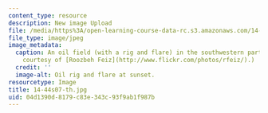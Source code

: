 ```yaml
---
content_type: resource
description: New image Upload
file: /media/https%3A/open-learning-course-data-rc.s3.amazonaws.com/14-44-energy-economics-spring-2007/04d1390d8179c83e343c93f9ab1f987b_14-44s07-th.jpg
file_type: image/jpeg
image_metadata:
  caption: An oil field (with a rig and flare) in the southwestern part of Iran. (Image
    courtesy of [Roozbeh Feiz](http://www.flickr.com/photos/rfeiz/).)
  credit: ''
  image-alt: Oil rig and flare at sunset.
resourcetype: Image
title: 14-44s07-th.jpg
uid: 04d1390d-8179-c83e-343c-93f9ab1f987b
---
```

